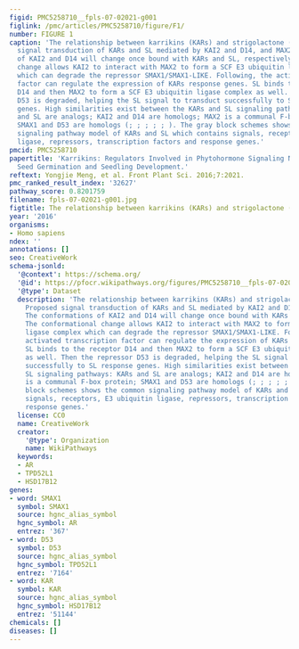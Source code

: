 ```yaml
---
figid: PMC5258710__fpls-07-02021-g001
figlink: /pmc/articles/PMC5258710/figure/F1/
number: FIGURE 1
caption: 'The relationship between karrikins (KARs) and strigolactone (SL). Proposed
  signal transduction of KARs and SL mediated by KAI2 and D14, and MAX2. The conformations
  of KAI2 and D14 will change once bound with KARs and SL, respectively. The conformational
  change allows KAI2 to interact with MAX2 to form a SCF E3 ubiquitin ligase complex
  which can degrade the repressor SMAX1/SMAX1-LIKE. Following, the activated transcription
  factor can regulate the expression of KARs response genes. SL binds to the receptor
  D14 and then MAX2 to form a SCF E3 ubiquitin ligase complex as well. Then the repressor
  D53 is degraded, helping the SL signal to transduct successfully to SL response
  genes. High similarities exist between the KARs and SL signaling pathways: KARs
  and SL are analogs; KAI2 and D14 are homologs; MAX2 is a communal F-box protein;
  SMAX1 and D53 are homologs (; ; ; ; ; ). The gray block schemes shows the common
  signaling pathway model of KARs and SL which contains signals, receptors, E3 ubiquitin
  ligase, repressors, transcription factors and response genes.'
pmcid: PMC5258710
papertitle: 'Karrikins: Regulators Involved in Phytohormone Signaling Networks during
  Seed Germination and Seedling Development.'
reftext: Yongjie Meng, et al. Front Plant Sci. 2016;7:2021.
pmc_ranked_result_index: '32627'
pathway_score: 0.8201759
filename: fpls-07-02021-g001.jpg
figtitle: The relationship between karrikins (KARs) and strigolactone (SL)
year: '2016'
organisms:
- Homo sapiens
ndex: ''
annotations: []
seo: CreativeWork
schema-jsonld:
  '@context': https://schema.org/
  '@id': https://pfocr.wikipathways.org/figures/PMC5258710__fpls-07-02021-g001.html
  '@type': Dataset
  description: 'The relationship between karrikins (KARs) and strigolactone (SL).
    Proposed signal transduction of KARs and SL mediated by KAI2 and D14, and MAX2.
    The conformations of KAI2 and D14 will change once bound with KARs and SL, respectively.
    The conformational change allows KAI2 to interact with MAX2 to form a SCF E3 ubiquitin
    ligase complex which can degrade the repressor SMAX1/SMAX1-LIKE. Following, the
    activated transcription factor can regulate the expression of KARs response genes.
    SL binds to the receptor D14 and then MAX2 to form a SCF E3 ubiquitin ligase complex
    as well. Then the repressor D53 is degraded, helping the SL signal to transduct
    successfully to SL response genes. High similarities exist between the KARs and
    SL signaling pathways: KARs and SL are analogs; KAI2 and D14 are homologs; MAX2
    is a communal F-box protein; SMAX1 and D53 are homologs (; ; ; ; ; ). The gray
    block schemes shows the common signaling pathway model of KARs and SL which contains
    signals, receptors, E3 ubiquitin ligase, repressors, transcription factors and
    response genes.'
  license: CC0
  name: CreativeWork
  creator:
    '@type': Organization
    name: WikiPathways
  keywords:
  - AR
  - TPD52L1
  - HSD17B12
genes:
- word: SMAX1
  symbol: SMAX1
  source: hgnc_alias_symbol
  hgnc_symbol: AR
  entrez: '367'
- word: D53
  symbol: D53
  source: hgnc_alias_symbol
  hgnc_symbol: TPD52L1
  entrez: '7164'
- word: KAR
  symbol: KAR
  source: hgnc_alias_symbol
  hgnc_symbol: HSD17B12
  entrez: '51144'
chemicals: []
diseases: []
---
```

